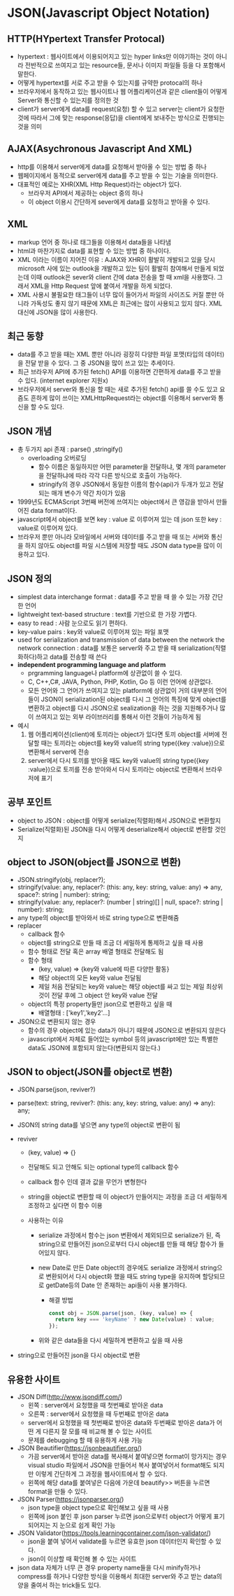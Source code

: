 # JSON(Javascript Object Notation)

## HTTP(HYpertext Transfer Protocal)

- hypertext : 웹사이트에서 이용되어지고 있는 hyper links만 이야기하는 것이 아니라 전반적으로 쓰여지고 있는 resource들, 문서나 이미지 파일들 등을 다 포함해서 말한다.
- 어떻게 hypertext를 서로 주고 받을 수 있는지를 규약한 protocal의 하나
- 브라우저에서 동작하고 있는 웹사이트나 웹 어플리케이션과 같은 client들이 어떻게 Server와 통신할 수 있는지를 정의한 것
- client가 server에게 data를 request(요청) 할 수 있고 server는 client가 요청한 것에 따라서 그에 맞는 response(응답)을 client에게 보내주는 방식으로 진행되는 것을 의미

## AJAX(Asychronous Javascript And XML)

- http를 이용해서 server에게 data를 요청해서 받아올 수 있는 방법 중 하나
- 웹페이지에서 동적으로 server에게 data를 주고 받을 수 있는 기술을 의미한다.
- 대표적인 예로는 XHR(XML Http Request)라는 object가 있다.
  - 브라우저 API에서 제공하는 object 중의 하나
  - 이 object 이용시 간단하게 sever에게 data를 요청하고 받아올 수 있다.

## XML

- markup 언어 중 하나로 태그들을 이용해서 data들을 나타냄
- html과 마찬가지로 data를 표현할 수 있는 방법 중 하나이다.
- XML 이라는 이름이 지어진 이유 : AJAX와 XHR이 활발히 개발되고 있을 당시 microsoft 사에 있는 outlook을 개발하고 있는 팀이 활발히 참여해서 만들게 되었는데 이때 outlook은 sever와 client 간에 data 전송을 할 때 xml을 사용했다. 그래서 XML을 Http Request 앞에 붙여서 개발을 하게 되었다.
- XML 사용시 불필요한 태그들이 너무 많이 들어가서 파일의 사이즈도 커질 뿐만 아니라 가독성도 좋지 않기 때문에 XML은 최근에는 많이 사용되고 있지 않다. XML 대신에 JSON을 많이 사용한다.

## 최근 동향

- data를 주고 받을 때는 XML 뿐만 아니라 굉장히 다양한 파일 포맷(타입의 데이터)을 전달 받을 수 있다. 그 중 JSON을 많이 쓰고 있는 추세이다.
- 최근 브라우저 API에 추가된 fetch() API를 이용하면 간편하게 data를 주고 받을 수 있다. (internet explorer 지원x)
- 브라우저에서 server와 통신을 할 때는 새로 추가된 fetch() api를 쓸 수도 있고 요즘도 흔하게 많이 쓰이는 XMLHttpRequest라는 object를 이용해서 server와 통신을 할 수도 있다.

## JSON 개념

- 총 두가지 api 존재 : parse() ,stringify()
  - overloading 오버로딩
    - 함수 이름은 동일하지만 어떤 parameter을 전달하냐, 몇 개의 parameter을 전달하냐에 따라 각각 다른 방식으로 호출이 가능하다.
    - stringify의 경우 JSON에서 동일한 이름의 함수(api)가 두개가 있고 전달되는 매개 변수가 약간 차이가 있음
- 1999년도 ECMAScript 3번째 버전에 쓰여지는 object에서 큰 영감을 받아서 만들어진 data format이다.
- javascript에서 object를 보면 key : value 로 이루어져 있는 데 json 또한 key : value로 이루어져 있다.
- 브라우저 뿐만 아니라 모바일에서 서버와 데이터를 주고 받을 때 또는 서버와 통신을 하지 않아도 object를 파일 시스템에 저장할 때도 JSON data type을 많이 이용하고 있다.

## JSON 정의

- simplest data interchange format : data를 주고 받을 때 쓸 수 있는 가장 간단한 언어
- lightweight text-based structure : text를 기반으로 한 가장 가볍다.
- easy to read : 사람 눈으로도 읽기 편하다.
- key-value pairs : key와 value로 이루어져 있는 파일 포맷
- used for serialization and transmission of data between the network the network connection : data를 보통은 server와 주고 받을 때 serialization(직렬화하다)하고 data를 전송할 때 쓴다
- **independent programming language and platform**
  - prgramming language나 platform에 상관없이 쓸 수 있다.
  - C, C++,C#, JAVA, Python, PHP, Kotlin, Go 등 이런 언어에 상관없다.
  - 모든 언어와 그 언어가 쓰여지고 있는 platform에 상관없이 거의 대부분의 언어들이 JSON이 serialization된 object를 다시 그 언어의 특징에 맞게 object를 변환하고 object를 다시 JSON으로 sealization을 하는 것을 지원해주거나 많이 쓰여지고 있는 외부 라이브러리를 통해서 이런 것들이 가능하게 됨
- 예시
  1. 웹 어플리케이션(client)에 토끼라는 object가 있다면 토끼 object를 서버에 전달할 때는 토끼라는 object를 key와 value의 string type({key :value})으로 변환해서 server에 전송
  1. server에서 다시 토끼를 받아올 때도 key와 value의 string type({key :value})으로 토끼를 전송 받아와서 다시 토끼라는 object로 변환해서 브라우저에 표기

## 공부 포인트

- object to JSON : object를 어떻게 serialize(직렬화)해서 JSON으로 변환할지
- Serialize(직렬화)된 JSON을 다시 어떻게 deserialize해서 object로 변환할 것인지

## object to JSON(object를 JSON으로 변환)

- JSON.stringify(obj, replacer?);
- stringify(value: any, replacer?: (this: any, key: string, value: any) => any, space?: string | number): string;
- stringify(value: any, replacer?: (number | string)[] | null, space?: string | number): string;
- any type의 object를 받아와서 바로 string type으로 변환해줌
- replacer
  - callback 함수
  - object를 string으로 만들 때 조금 더 세밀하게 통제하고 싶을 때 사용
  - 함수 형태로 전달 혹은 array 배열 형태로 전달해도 됨
  - 함수 형태
    - (key, value) => {key와 value에 따른 다양한 활동}
    - 해당 object의 모든 key와 value 전달됨
    - 제일 처음 전달되는 key와 value는 해당 object를 싸고 있는 제일 최상위 것이 전달 후에 그 object 안 key와 value 전달
  - object의 특정 property들만 json으로 변환하고 싶을 때
    - 배열형태 : ['key1','key2'...]
- JSON으로 변환되지 않는 경우
  - 함수의 경우 object에 있는 data가 아니기 때문에 JSON으로 변환되지 않은다
  - javascript에서 자체로 들어있는 symbol 등의 javascript에만 있는 특별한 data도 JSON에 포함되지 않는다(변환되지 않는다.)

## JSON to object(JSON를 object로 변환)

- JSON.parse(json, reviver?)
- parse(text: string, reviver?: (this: any, key: string, value: any) => any): any;
- JSON의 string data를 넣으면 any type의 object로 변환이 됨
- reviver

  - (key, value) => {}
  - 전달해도 되고 안해도 되는 optional type의 callback 함수
  - callback 함수 인데 결과 값을 무언가 변형한다
  - string을 object로 변환할 때 이 object가 만들어지는 과정을 조금 더 세밀하게 조정하고 싶다면 이 함수 이용
  - 사용하는 이유

    - serialize 과정에서 함수는 json 변환에서 제외되므로 serialize가 된, 즉 string으로 만들어진 json으로부터 다시 object를 만들 때 해당 함수가 들어있지 않다.
    - new Date로 만든 Date object의 경우에도 serialize 과정에서 string으로 변환되어서 다시 object화 했을 때도 string type을 유지하며 할당되므로 getDate등의 Date 안 존재하는 api들이 사용 불가하다.

      - 해결 방법

        ```js
        const obj = JSON.parse(json, (key, value) => {
          return key === 'keyName' ? new Date(value) : value;
        });
        ```

    - 위와 같은 data들을 다시 세밀하게 변환하고 싶을 때 사용

- string으로 만들어진 json을 다시 object로 변환

## 유용한 사이트

- JSON Diff(http://www.jsondiff.com/)
  - 왼쪽 : server에서 요청했을 때 첫번째로 받아온 data
  - 오른쪽 : server에서 요청했을 때 두번째로 받아온 data
  - server에서 요청했을 때 첫번째로 받아온 data와 두번째로 받아온 data가 어떤 게 다른지 잘 모를 때 비교해 볼 수 있는 사이트
  - 문제를 debugging 할 때 유용하게 사용 가능
- JSON Beautifier(https://jsonbeautifier.org/)
  - 가끔 server에서 받아온 data를 복사해서 붙여넣으면 format이 망가지는 경우 visual studio 파일에서 JSON을 만들어서 복사 붙여넣어서 format해도 되지만 이렇게 간단하게 그 과정을 웹사이트에서 할 수 있다.
  - 왼쪽에 해당 data를 붙여넣은 다음에 가운데 beautify>> 버튼을 누르면 format을 만들 수 있다.
- JSON Parser(https://jsonparser.org/)
  - json type을 object type으로 확인해보고 싶을 때 사용
  - 왼쪽에 json 붙인 후 json parser 누르면 json으로부터 object가 어떻게 표기되어지는 지 눈으로 쉽게 확인 가능
- JSON Validator(https://tools.learningcontainer.com/json-validator/)
  - json을 붙여 넣어서 validate를 누르면 유효한 json 데이터인지 확인할 수 있다.
  - json이 이상할 때 확인해 볼 수 있는 사이트
- json data 자체가 너무 큰 경우 property name들을 다시 minify하거나 compress를 하거나 다양한 방식을 이용해서 최대한 server와 주고 받는 data의 양을 줄여서 하는 trick들도 있다.

